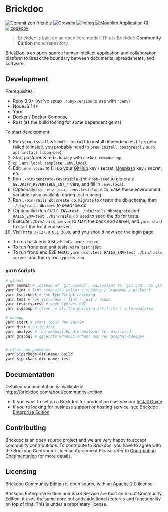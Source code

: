 # Brickdoc

[![Commitizen friendly](https://img.shields.io/badge/commitizen-friendly-brightgreen.svg)](http://commitizen.github.io/cz-cli/)
[![Crowdin](https://badges.crowdin.net/brickdoc/localized.svg)](https://crowdin.com/project/brickdoc)
[![linting](https://github.com/brickdoc/brickdoc/actions/workflows/linting.yml/badge.svg)](https://github.com/brickdoc/brickdoc/actions/workflows/linting.yml)
[![Monolith Application CI](https://github.com/brickdoc/brickdoc/actions/workflows/monolith_ci.yml/badge.svg)](https://github.com/brickdoc/brickdoc/actions/workflows/monolith_ci.yml)
[![codecov](https://codecov.io/gh/brickdoc/brickdoc/branch/master/graph/badge.svg?token=BE6RWP2F9E)](https://codecov.io/gh/brickdoc/brickdoc)

> Brickdoc is built on an open core model. This is Brickdoc **Community Edition** mono repository.

BrickDoc is an open-source human intellect application and collaboration platform to Break the boundary between documents, spreadsheets, and software.

## Development

Prerequisites:

- Ruby 3.0+ (we've setup `.ruby-version` to use with `rbenv`)
- NodeJS 14+
- Yarn
- Docker / Docker Compose
- Rust (as the build tooling for some dependent gems)

To start development:

1. Run `yarn install` & `bundle install` to install dependencies (if `pg` gem failed to install, you probably need to `brew install postgresql` / `sudo apt install libpq-dev`).
2. Start postgres & redis locally with `docker-compose up`
3. `cp .env.local.template .env.local`
4. Edit `.env.local` to fill up your [GitHub](https://github.com/settings/developers) key / secret, [Unsplash](https://unsplash.com/oauth/applications) key / secret, etc.
5. Run `./bin/generate-reversible-int-hash-seed` to generate `SECURITY_REVERSIBLE_INT_*` vars, and fill in `.env.local`.
6. (Optionally) `cp .env.local .env.test.local` to make these environment variables also available during test running.
7. Run `./bin/rails db:create db:migrate` to create the db schema, then `./bin/rails db:seed` to seed the db.
8. (Optionally) Run `RAILS_ENV=test ./bin/rails db:migrate` and `RAILS_ENV=test ./bin/rails db:seed` to seed the db for tests.
9. Execute `./bin/rails server` to start the back end server, and `yarn start` to start the front end server.
10. Visit `http://127.0.0.1:3000`, and you should now see the login page.

- To run back end tests: `bundle exec rspec`
- To run frond end unit tests: `yarn test:jest`
- To run frond end E2E tests: `yarn dist:test`, `RAILS_ENV=test ./bin/rails server`, and then `yarn cypress run`

### yarn scripts

```bash
# global
yarn commit # instead of `git commit`, equivalent to `git add . && git-cz`
yarn lint # lint code with eslint / rubocop / brakeman / packwerk
yarn tsc:check # run TypeScript checking
yarn test # run tsc:check / lint / jest / rspec
yarn test:cypress # open Cypress GUI
yarn cleanup # clean up all the building artifacts / intermediates

# webapp
yarn start # start local dev server
yarn dist # build dist
yarn analyze # run webpack-bundle-analyzer for dist:prod
yarn graphql # generate GraphQL schema and run graphql-codegen


# other npm packages
yarn $(package-dir-name) build
yarn $(package-dir-name) test
```

## Documentation

Detailed documentation is available at https://brickdoc.com/about/community-edition

- If you want to set up a Brickdoc for production use, see our [Install Guide](https://brickdoc.com/about/install)
- If you're looking for business support or hosting service, see [Brickdoc Enterprise Edition](https://brickdoc.com/pricing)

## Contributing

Brickdoc is an open source project and we are very happy to accept community contributions. To contribute to Brickdoc, you have to agree with the Brickdoc Contributor License Agreement.Please refer to [Contributing Documentation](CONTRIBUTING.md) for more details.

## Licensing

Brickdoc Community Edition is open source with an Apache 2.0 license.

Brickdoc Enterprise Edition and SaaS Service are built on top of Community Edition: it uses the same core but adds additional features and functionality on top of that. This is under a proprietary license.
